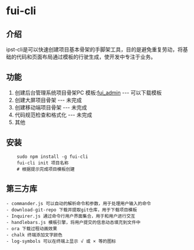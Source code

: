 # fui-cli

## 介绍
ipst-cli是可以快速创建项目基本骨架的手脚架工具，目的是避免重复劳动，将基础的代码和页面布局通过模板的行驶生成，使开发中专注于业务。

## 功能
1. 创建后台管理系统项目骨架PC
    模板:[fui_admin](xxx) --- 可以下载模板
2. 创建大屏项目骨架  --- 未完成
3. 创建移动端项目骨架  --- 未完成
4. 代码规范检查和格式化  --- 未完成
5. 其他

## 安装
```
    sudo npm install -g fui-cli
    fui-cli init 项目名称
    # 根据提示完成项目模板创建
```
## 第三方库
    - commander.js 可以自动的解析命令和参数，用于处理用户输入的命令
    - download-git-repo 下载并提取git仓库，用于下载项目模板
    - Inquirer.js 通过命令行用户界面集合，用于和用户进行交互
    - handlebars.js 模板引擎，将用户提交的信息动态填充到文件中
    - ora 下载过程动画效果
    - chalk 终端添加文字颜色
    - log-symbols 可以在终端上显示 √ 或 × 等的图标
